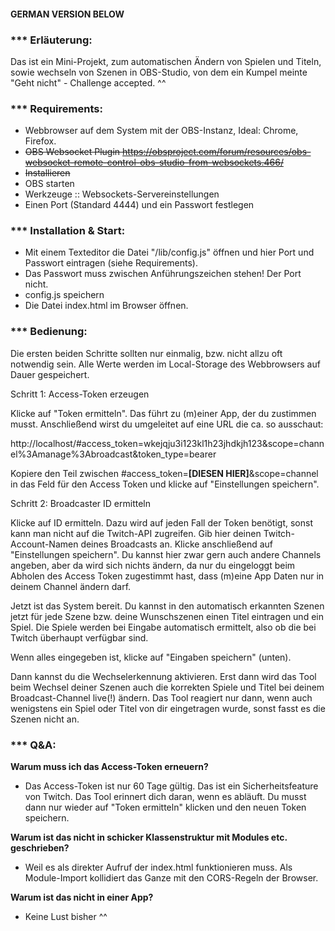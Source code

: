 #### GERMAN VERSION BELOW
### *** Erläuterung:

Das ist ein Mini-Projekt, zum automatischen Ändern von Spielen und Titeln, sowie wechseln von Szenen in OBS-Studio, von dem ein Kumpel meinte "Geht nicht" - Challenge accepted. ^^

### *** Requirements:

- Webbrowser auf dem System mit der OBS-Instanz, Ideal: Chrome, Firefox.
- ~~OBS Websocket Plugin
https://obsproject.com/forum/resources/obs-websocket-remote-control-obs-studio-from-websockets.466/~~
- ~~Installieren~~
- OBS starten
- Werkzeuge :: Websockets-Servereinstellungen
- Einen Port (Standard 4444) und ein Passwort festlegen

### *** Installation & Start:
- Mit einem Texteditor die Datei "/lib/config.js" öffnen und hier Port und Passwort eintragen (siehe Requirements).
- Das Passwort muss zwischen Anführungszeichen stehen! Der Port nicht.
- config.js speichern
- Die Datei index.html im Browser öffnen.

### *** Bedienung:

Die ersten beiden Schritte sollten nur einmalig, bzw. nicht allzu oft notwendig sein.
Alle Werte werden im Local-Storage des Webbrowsers auf Dauer gespeichert.

Schritt 1: Access-Token erzeugen

Klicke auf "Token ermitteln". Das führt zu (m)einer App, der du zustimmen musst. Anschließend wirst du umgeleitet auf eine
URL die ca. so ausschaut:

http://localhost/#access_token=wkejqju3i123kl1h23jhdkjh123&scope=channel%3Amanage%3Abroadcast&token_type=bearer

Kopiere den Teil zwischen #access_token=**[DIESEN HIER]**&scope=channel in das Feld für den Access Token und klicke auf "Einstellungen speichern".

Schritt 2: Broadcaster ID ermitteln

Klicke auf ID ermitteln. Dazu wird auf jeden Fall der Token benötigt, sonst kann man nicht auf die Twitch-API zugreifen.
Gib hier deinen Twitch-Account-Namen deines Broadcasts an. Klicke anschließend auf "Einstellungen speichern".
Du kannst hier zwar gern auch andere Channels angeben, aber da wird sich nichts ändern, da nur du eingeloggt
beim Abholen des Access Token zugestimmt hast, dass (m)eine App Daten nur in deinem Channel ändern darf.

Jetzt ist das System bereit. Du kannst in den automatisch erkannten Szenen jetzt für jede Szene bzw. deine Wunschszenen
einen Titel eintragen und ein Spiel. Die Spiele werden bei Eingabe automatisch ermittelt, also ob die bei Twitch überhaupt
verfügbar sind.

Wenn alles eingegeben ist, klicke auf "Eingaben speichern" (unten).

Dann kannst du die Wechselerkennung aktivieren. Erst dann wird das Tool beim Wechsel deiner Szenen auch die korrekten
Spiele und Titel bei deinem Broadcast-Channel live(!) ändern. Das Tool reagiert nur dann, wenn auch wenigstens ein Spiel
oder Titel von dir eingetragen wurde, sonst fasst es die Szenen nicht an.

### *** Q&A:

**Warum muss ich das Access-Token erneuern?**
- Das Access-Token ist nur 60 Tage gültig. Das ist ein Sicherheitsfeature von Twitch. Das Tool erinnert dich daran, wenn es
  abläuft. Du musst dann nur wieder auf "Token ermitteln" klicken und den neuen Token speichern.

**Warum ist das nicht in schicker Klassenstruktur mit Modules etc. geschrieben?**
- Weil es als direkter Aufruf der index.html funktionieren muss. Als Module-Import kollidiert das Ganze mit den CORS-Regeln der Browser.

**Warum ist das nicht in einer App?**
- Keine Lust bisher ^^
